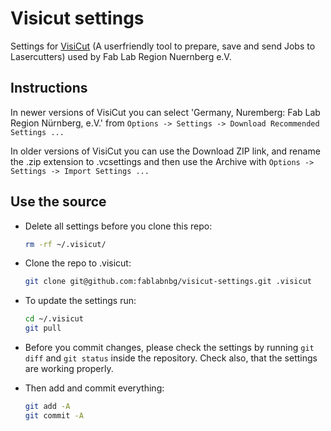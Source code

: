 Visicut settings
================

Settings for [VisiCut](https://github.com/t-oster/VisiCut) (A userfriendly tool to prepare, save and send Jobs to Lasercutters) used by Fab Lab Region Nuernberg e.V.

Instructions
------------

In newer versions of VisiCut you can select 'Germany, Nuremberg: Fab Lab Region Nürnberg, e.V.' from
```Options -> Settings -> Download Recommended Settings ...```

In older versions of VisiCut you can use the Download ZIP link, and rename the .zip extension to .vcsettings and then use the Archive with ```Options -> Settings -> Import Settings ...```


Use the source
--------------

 * Delete all settings before you clone this repo:
    
    ```bash
    rm -rf ~/.visicut/
    ```

 * Clone the repo to .visicut:
    
    ```bash
    git clone git@github.com:fablabnbg/visicut-settings.git .visicut
    ```


 * To update the settings run:

    ```bash
    cd ~/.visicut
    git pull
    ```

 * Before you commit changes, please check the settings by running
    `git diff`
   and
    `git status`
  inside the repository. Check also, that the settings are working properly.

*  Then add and commit everything:
    
    ```bash
    git add -A
    git commit -A
    ```

